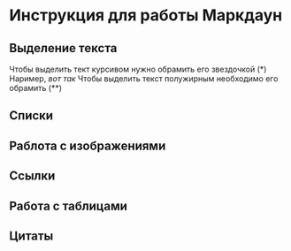 # Инструкция для работы Маркдаун

## Выделение текста 

Чтобы выделить тект курсивом нужно обрамить его звездочкой (*) Наример, *вот так*
Чтобы выделить текст полужирным необходимо его обрамить (**)

## Списки 

## Раблота с изображениями

## Ссылки

## Работа с таблицами 

## Цитаты